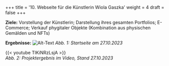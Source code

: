 +++
title = '10. Webseite für die Künstlerin Wiola Gaszka'
weight = 4
draft = false
+++

**Ziele:** Vorstellung der Künstlerin; Darstellung ihres gesamten Portfolios; E-Commerce; Verkauf phygitaler Objekte (Kombination aus physischen Gemälden und NFTs)



**Ergebnisse:**
![Alt-Text](/img/p10.1.jpg)
*Abb. 1: Startseite am 27.10.2023*  

{{< youtube TIKiNRzLsjA >}}  
*Abb. 2: Projektergebnis im Video, Stand 27.10.2023*